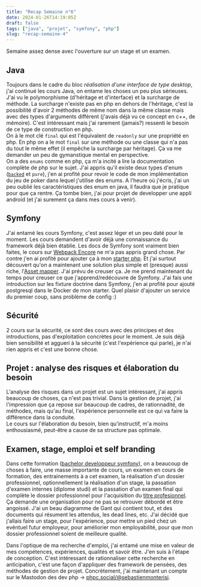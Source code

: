 ```yaml
---
title: "Recap Semaine n°6"
date: 2024-01-26T14:19:05Z
draft: false
tags: ["java", "projet", "symfony", "php"]
slug: "recap-semaine-4"
---
```


Semaine assez dense avec l'ouverture sur un stage et un examen.

<!--more-->

## Java

Toujours dans le cadre du bloc _réalisation d'une interface de type desktop_, j'ai continué les cours Java, on entame les choses un peu plus sérieuses.  
J'ai vu le polymorphisme (d'héritage et d'interface) et la surcharge de méthode. La surcharge n'existe pas en php en dehors de l'héritage, c'est la possibilité d'avoir 2 méthodes de même nom dans la même classe mais avec des types d'arguments différent (j'avais déjà vu ce concept en c++, de mémoire). C'est intéressant mais j'ai rarement (jamais?) ressenti le besoin de ce type de construction en php.  
On à le mot clé `final` qui est l'équivalent de `readonly` sur une propriété en php. En php on a le mot `final` sur une méthode ou une classe qui n'a pas du tout le même effet (il empêche la surcharge par héritage). Ça va me demander un peu de gymanstique mental en perspective.  
On a des `enums` comme en php, ça m'a incité a lire la documentation complète de php sur le sujet. J'ai appris qu'il existe deux types d'enum ([`backed`](https://www.php.net/manual/en/language.enumerations.backed.php) et `pure`), j'en ai profité pour revoir le code de mon implémentation du jeu de poker dans lequel j'utilise des enums. A l'heure où j'écris, j'ai un peu oublié les caractéristiques des enum en java, il faudra que je pratique pour que ça rentre. Ça tombe bien, j'ai pour projet de developper une appli android (et j'ai surement ça dans mes cours à venir).

## Symfony

J'ai entamé les cours Symfony, c'est assez léger et un peu daté pour le moment. Les cours demandent d'avoir déjà une connaissance du framework déjà bien établie. Les docs de Symfony sont vraiment bien faites, le cours sur [Webpack Encore](https://symfony.com/doc/current/frontend/encore/index.html) ne m'a pas appris grand chose. Par contre j'en ai profité pour ajouter ça à mon [starter php](https://github.com/SebSept/php-starter). Et j'ai surtout découvert qu'on a maintenant une solution plus simple et (presque) aussi riche, l'[Asset mapper](https://symfony.com/doc/current/frontend.html#assetmapper-recommended). J'ai prévu de creuser ça. Je me prend maintenant du temps pour creuser ce que j'apprend/redécouvre de Symfony. J'ai fais une introduction sur les fixture doctrine dans Symfony, j'en ai profité pour ajouté postgresql dans le Docker de mon starter. Quel plaisir d'ajouter un service du premier coup, sans problème de config :) 

## Sécurité 

2 cours sur la sécurité, ce sont des cours avec des principes et des introductions, pas d'exploitation concrètes pour le moment.  Je suis déjà bien sensibilité et aggueri à la sécurité (c'est l'expérience qui parle), je n'ai rien appris et c'est une bonne chose.

## Projet : analyse des risques et élaboration du besoin

L'analyse des risques dans un projet est un sujet intéressant, j'ai appris beaucoup de choses, ça n'est pas trivial. Dans la gestion de projet, j'ai l'impression que ça repose sur beaucoup de cadres, de rationnadité, de méthodes, mais qu'au final, l'expérience personnelle est ce qui va faire la différence dans la conduite.  
Le cours sur l'élaboration du besoin, bien qu'instructif, m'a moins enthousiasmé, peut-être a cause de sa structure pas optimale.

## Examen, stage, emploi et self branding

Dans cette formation ([bachelor developpeur symfony](https://www.studi.com/fr/formation/developpement/bachelor-developpeur-phpsymfony)), on a beaucoup de choses à faire, une masse importante de cours, un examen en cours de formation, des entrainements à a cet examen, la réalisation d'un dossier professionnel, optionnellement la réalisation d'un stage, la passation d'examen internes (diplome studi) et la passation d'un examen final qui complète le dossier professionnel pour l'acquisition du [titre profesionnel](https://www.francecompetences.fr/recherche/rncp/37873/).  
Ça demande une organisation pour ne pas se retrouver débordé et être angoissé. J'ai un beau diagramme de Gant qui contient tout, et des documents qui résument les attendus, les dead lines, etc.
J'ai décidé que j'allais faire un stage, pour l'expérience, pour mettre un pied chez un evéntuel futur employeur, pour améliorier mon employabilité, pour que mon dossier professionnel soient de meilleure qualité.

Dans l'optique de ma recherche d'emploi, j'ai entamé une mise en valeur de mes compétences, expériences, qualités et savoir être. J'en suis à l'étape de conception. C'est intéressant de rationnaliser cette recherche en anticipation, c'est une façon d'appliquer des framework de pensées, des méthodes de gestion de projet.
Concrètement, j'ai maintenant un compte sur le Mastodon des dev php -> [phpc.social/@sebastienmonterisi](https://phpc.social/@sebastienmonterisi).


